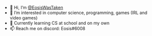 - 👋 Hi, I’m [@EosisWasTaken](http://eosiswastaken.github.io)
- 👀 I’m interested in computer science, programming, games (IRL and video games)
- 🌱 Currently learning CS at school and on my own
- 📫 Reach me on discord: Eosis#6008

<!---
EosisWasTaken/EosisWasTaken is a ✨ special ✨ repository because its `README.md` (this file) appears on your GitHub profile.
You can click the Preview link to take a look at your changes.
--->
